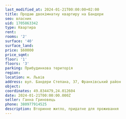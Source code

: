 ```yaml
---
last_modified_at: 2024-01-21T00:00:00+02:00
title: Продаю двокімнатну квартиру на Бандери
seo: власник
uid: 1705863342
type: Квартира
rent:
rooms: '2'
surface: '40'
surface_land:
price: $60000
price_sqmt:
floor: '1'
floors: '3'
parking: Прибудинкова територія
region:
location: м. Львів
address: вул. Бандери Степана, 37, Франківський район
object:
coordinates: 49.834479,24.012604
date: 2024-01-21T00:00:00.000Z
seller: Ганна Гриновець
phone: 380977914525
description: Вторинне житло, придатне для проживання
---
```

